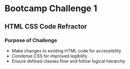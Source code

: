 # Bootcamp Challenge 1
## HTML CSS Code Refractor

### Purpose of Challenge
* Make changes to existing HTML code for accessibility
* Condense CSS for improved legibility
* Ensure defined classes flow and follow logical hierarchy